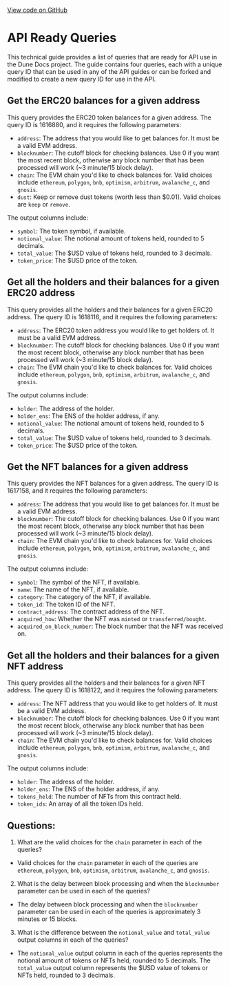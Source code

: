 [View code on GitHub](https://dune.com/docs/api/quick-start/api-ready-queries.md)

# API Ready Queries

This technical guide provides a list of queries that are ready for API use in the Dune Docs project. The guide contains four queries, each with a unique query ID that can be used in any of the API guides or can be forked and modified to create a new query ID for use in the API. 

## Get the ERC20 balances for a given address

This query provides the ERC20 token balances for a given address. The query ID is 1616880, and it requires the following parameters:

- `address`: The address that you would like to get balances for. It must be a valid EVM address.
- `blocknumber`: The cutoff block for checking balances. Use 0 if you want the most recent block, otherwise any block number that has been processed will work (~3 minute/15 block delay).
- `chain`: The EVM chain you'd like to check balances for. Valid choices include `ethereum`, `polygon`, `bnb`, `optimism`, `arbitrum`, `avalanche_c`, and `gnosis`.
- `dust`: Keep or remove dust tokens (worth less than $0.01). Valid choices are `keep` or `remove`.

The output columns include:

- `symbol`: The token symbol, if available.
- `notional_value`: The notional amount of tokens held, rounded to 5 decimals.
- `total_value`: The $USD value of tokens held, rounded to 3 decimals.
- `token_price`: The $USD price of the token.

## Get all the holders and their balances for a given ERC20 address

This query provides all the holders and their balances for a given ERC20 address. The query ID is 1618116, and it requires the following parameters:

- `address`: The ERC20 token address you would like to get holders of. It must be a valid EVM address.
- `blocknumber`: The cutoff block for checking balances. Use 0 if you want the most recent block, otherwise any block number that has been processed will work (~3 minute/15 block delay).
- `chain`: The EVM chain you'd like to check balances for. Valid choices include `ethereum`, `polygon`, `bnb`, `optimism`, `arbitrum`, `avalanche_c`, and `gnosis`.

The output columns include:

- `holder`: The address of the holder.
- `holder_ens`: The ENS of the holder address, if any.
- `notional_value`: The notional amount of tokens held, rounded to 5 decimals.
- `total_value`: The $USD value of tokens held, rounded to 3 decimals.
- `token_price`: The $USD price of the token.

## Get the NFT balances for a given address

This query provides the NFT balances for a given address. The query ID is 1617158, and it requires the following parameters:

- `address`: The address that you would like to get balances for. It must be a valid EVM address.
- `blocknumber`: The cutoff block for checking balances. Use 0 if you want the most recent block, otherwise any block number that has been processed will work (~3 minute/15 block delay).
- `chain`: The EVM chain you'd like to check balances for. Valid choices include `ethereum`, `polygon`, `bnb`, `optimism`, `arbitrum`, `avalanche_c`, and `gnosis`.

The output columns include:

- `symbol`: The symbol of the NFT, if available.
- `name`: The name of the NFT, if available.
- `category`: The category of the NFT, if available.
- `token_id`: The token ID of the NFT.
- `contract_address`: The contract address of the NFT.
- `acquired_how`: Whether the NFT was `minted` or `transferred/bought`.
- `acquired_on_block_number`: The block number that the NFT was received on.

## Get all the holders and their balances for a given NFT address

This query provides all the holders and their balances for a given NFT address. The query ID is 1618122, and it requires the following parameters:

- `address`: The NFT address that you would like to get holders of. It must be a valid EVM address.
- `blocknumber`: The cutoff block for checking balances. Use 0 if you want the most recent block, otherwise any block number that has been processed will work (~3 minute/15 block delay).
- `chain`: The EVM chain you'd like to check balances for. Valid choices include `ethereum`, `polygon`, `bnb`, `optimism`, `arbitrum`, `avalanche_c`, and `gnosis`.

The output columns include:

- `holder`: The address of the holder.
- `holder_ens`: The ENS of the holder address, if any.
- `tokens_held`: The number of NFTs from this contract held.
- `token_ids`: An array of all the token IDs held.
## Questions: 
 1. What are the valid choices for the `chain` parameter in each of the queries?
- Valid choices for the `chain` parameter in each of the queries are `ethereum`, `polygon`, `bnb`, `optimism`, `arbitrum`, `avalanche_c`, and `gnosis`.

2. What is the delay between block processing and when the `blocknumber` parameter can be used in each of the queries?
- The delay between block processing and when the `blocknumber` parameter can be used in each of the queries is approximately 3 minutes or 15 blocks.

3. What is the difference between the `notional_value` and `total_value` output columns in each of the queries?
- The `notional_value` output column in each of the queries represents the notional amount of tokens or NFTs held, rounded to 5 decimals. The `total_value` output column represents the $USD value of tokens or NFTs held, rounded to 3 decimals.